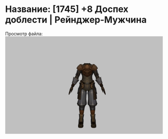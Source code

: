# Название: [1745] +8 Доспех доблести | Рейнджер-Мужчина

Просмотр файла:
![p020019.png](p020019.png)